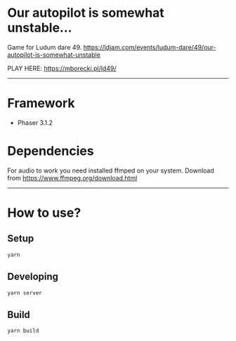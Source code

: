 # Our autopilot is somewhat unstable...

Game for Ludum dare 49.
https://ldjam.com/events/ludum-dare/49/our-autopilot-is-somewhat-unstable

PLAY HERE: https://mborecki.pl/ld49/



------------------------------------------------------------------------------------------





# Framework

* Phaser 3.1.2

# Dependencies

For audio to work you need installed ffmped on your system.
Download from https://www.ffmpeg.org/download.html


------------------------------------------------------------------------------------------

# How to use?

## Setup

```sh
yarn
```

## Developing

```sh
yarn server
```

## Build

```sh
yarn build
```
